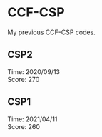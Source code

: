 # CCF-CSP
My previous CCF-CSP codes.

## CSP2
Time: 2020/09/13  
Score: 270
## CSP1
Time: 2021/04/11  
Score: 260

